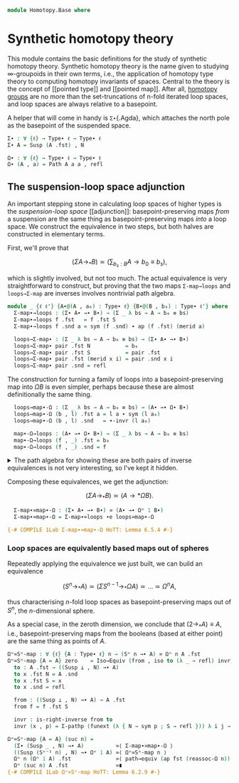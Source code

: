 <!--
```agda
{-# OPTIONS -vtactic.hlevel:10 #-}
open import 1Lab.Prelude

open import Algebra.Group.Homotopy

open import Data.List using (_∷_ ; [])

open import Homotopy.Space.Suspension
open import Homotopy.Space.Sphere
```
-->

```agda
module Homotopy.Base where
```

# Synthetic homotopy theory

This module contains the basic definitions for the study of synthetic
homotopy theory. Synthetic homotopy theory is the name given to studying
$\infty$-groupoids in their own terms, i.e., the application of homotopy type
theory to computing homotopy invariants of spaces. Central to the theory
is the concept of [[pointed type]] and [[pointed map]]. After all, [homotopy
groups] are no more than the set-truncations of n-fold iterated loop
spaces, and loop spaces are always relative to a basepoint.

[homotopy groups]: Algebra.Group.Homotopy.html

A helper that will come in handy is `Σ∙`{.Agda}, which attaches the
north pole as the basepoint of the suspended space.

```agda
Σ∙ : ∀ {ℓ} → Type∙ ℓ → Type∙ ℓ
Σ∙ A = Susp (A .fst) , N

Ω∙ : ∀ {ℓ} → Type∙ ℓ → Type∙ ℓ
Ω∙ (A , a) = Path A a a , refl
```

## The suspension-loop space adjunction

An important stepping stone in calculating loop spaces of higher types
is the _suspension-loop space_ [[adjunction]]: basepoint-preserving maps
_from_ a suspension are the same thing as basepoint-preserving maps
_into_ a loop space. We construct the equivalence in two steps, but both
halves are constructed in elementary terms.

First, we'll prove that

$$
(\Sigma A \to_* B) \simeq \left(\sum_{b_s : B} A \to b_0 \equiv b_s\right),
$$

which is slightly involved, but not too much. The actual equivalence is
very straightforward to construct, but proving that the two maps
`Σ-map→loops` and `loops→Σ-map` are inverses involves nontrivial path
algebra.

```agda
module _ {ℓ ℓ'} {A∙@(A , a₀) : Type∙ ℓ} {B∙@(B , b₀) : Type∙ ℓ'} where
  Σ-map∙→loops : (Σ∙ A∙ →∙ B∙) → (Σ _ λ bs → A → b₀ ≡ bs)
  Σ-map∙→loops f .fst   = f .fst S
  Σ-map∙→loops f .snd a = sym (f .snd) ∙ ap (f .fst) (merid a)

  loops→Σ-map∙ : (Σ _ λ bs → A → b₀ ≡ bs) → (Σ∙ A∙ →∙ B∙)
  loops→Σ-map∙ pair .fst N           = b₀
  loops→Σ-map∙ pair .fst S           = pair .fst
  loops→Σ-map∙ pair .fst (merid x i) = pair .snd x i
  loops→Σ-map∙ pair .snd = refl
```

The construction for turning a family of loops into a
basepoint-preserving map into $\Omega B$ is even simpler, perhaps
because these are almost definitionally the same thing.

```agda
  loops→map∙-Ω : (Σ _ λ bs → A → b₀ ≡ bs) → (A∙ →∙ Ω∙ B∙)
  loops→map∙-Ω (b , l) .fst a = l a ∙ sym (l a₀)
  loops→map∙-Ω (b , l) .snd   = ∙-invr (l a₀)

  map∙-Ω→loops : (A∙ →∙ Ω∙ B∙) → (Σ _ λ bs → A → b₀ ≡ bs)
  map∙-Ω→loops (f , _) .fst = b₀
  map∙-Ω→loops (f , _) .snd = f
```

<details>
<summary>The path algebra for showing these are both pairs of inverse
equivalences is not very interesting, so I've kept it hidden.</summary>

```agda
  Σ-map∙≃loops : (Σ∙ A∙ →∙ B∙) ≃ (Σ _ λ b → A → b₀ ≡ b)
  Σ-map∙≃loops = Iso→Equiv (Σ-map∙→loops , iso loops→Σ-map∙ invr invl) where
    invr : is-right-inverse loops→Σ-map∙ Σ-map∙→loops
    invr (p , q) = Σ-pathp refl $ funext λ a → ∙-idl (q a)

    invl : is-left-inverse loops→Σ-map∙ Σ-map∙→loops
    invl (f , pres) i = funext f' i , λ j → pres (~ i ∨ j) where
      f' : (a : Susp A) → loops→Σ-map∙ (Σ-map∙→loops (f , pres)) .fst a ≡ f a
      f' N = sym pres
      f' S = refl
      f' (merid x i) j = ∙-filler₂ (sym pres) (ap f (merid x)) j i

  loops≃map∙-Ω : (Σ _ λ bs → A → b₀ ≡ bs) ≃ (A∙ →∙ Ω∙ B∙)
  loops≃map∙-Ω = Iso→Equiv (loops→map∙-Ω , iso map∙-Ω→loops invr invl) where
    lemma' : ∀ {ℓ} {A : Type ℓ} {x : A} (q : x ≡ x) (r : refl ≡ q)
           → ap (λ p → q ∙ sym p) r ∙ ∙-invr q ≡ ∙-idr q ∙ sym r
    lemma' q r =
      J (λ q' r → ap (λ p → q' ∙ sym p) r ∙ ∙-invr q' ≡ ∙-idr q' ∙ sym r)
        (∙-idl _ ∙ sym (∙-idr _))
        r

    invr : is-right-inverse map∙-Ω→loops loops→map∙-Ω
    invr (b , x) = Σ-pathp (funext (λ a → ap₂ _∙_ refl (ap sym x) ∙ ∙-idr _)) (to-pathp (subst-path-left _ _ ∙ lemma)) where
      lemma =
        ⌜ sym (ap₂ _∙_ refl (ap sym x) ∙ ∙-idr (b a₀)) ⌝ ∙ ∙-invr (b a₀)          ≡⟨ ap! (sym-∙ (sym _) _) ⟩
        (sym (∙-idr (b a₀)) ∙ ap (b a₀ ∙_) (ap sym (sym x))) ∙ ∙-invr (b a₀)      ≡⟨ sym (∙-assoc _ _ _) ⟩
        sym (∙-idr (b a₀)) ∙ ⌜ ap (λ p → b a₀ ∙ sym p) (sym x) ∙ ∙-invr (b a₀) ⌝  ≡⟨ ap! (lemma' (b a₀) (sym x)) ⟩
        sym (∙-idr (b a₀)) ∙ ∙-idr (b a₀) ∙ x                                     ≡⟨ ∙-cancell _ _ ⟩
        x                                                                         ∎

    invl : is-left-inverse map∙-Ω→loops loops→map∙-Ω
    invl (f , p) = Σ-pathp (p a₀) $ to-pathp $ funext $ λ x →
        subst-path-right _ _ ∙ sym (∙-assoc _ _ _)
      ∙ ap₂ _∙_ refl (∙-invl (p a₀)) ∙ ∙-idr _
      ∙ ap p (transport-refl x)
```
</details>

Composing these equivalences, we get the adjunction:

$$
(\Sigma A \to_* B) \simeq (A \to* \Omega B).
$$

```agda
  Σ-map∙≃map∙-Ω : (Σ∙ A∙ →∙ B∙) ≃ (A∙ →∙ Ωⁿ 1 B∙)
  Σ-map∙≃map∙-Ω = Σ-map∙≃loops ∙e loops≃map∙-Ω

{-# COMPILE 1Lab Σ-map∙≃map∙-Ω HoTT: Lemma 6.5.4 #-}
```

### Loop spaces are equivalently based maps out of spheres

Repeatedly applying the equivalence we just built, we can build an
equivalence

$$
(S^n \to_* A) \simeq (\Sigma S^{n - 1} \to_* \Omega A) \simeq ... \simeq \Omega^n A,
$$

thus characterising $n$-fold loop spaces as basepoint-preserving maps
out of $S^n$, the $n$-dimensional sphere.

<!--
```agda
reassoc-Ω : ∀ {ℓ} {A : Type∙ ℓ} n → Ωⁿ n (Ω∙ A) ≡ Ωⁿ (suc n) A
reassoc-Ω zero = refl
reassoc-Ω {A = A} (suc n) =
  Ωⁿ 1 (Ωⁿ n (Ωⁿ 1 A)) ≡⟨ ap (Ωⁿ 1) (reassoc-Ω n) ⟩
  Ωⁿ 1 (Ωⁿ (suc n) A)  ∎
```
-->

As a special case, in the zeroth dimension, we conclude that $(2 \to_*
A) \equiv A$, i.e., basepoint-preserving maps from the booleans (based
at either point) are the same thing as points of $A$.

```agda
Ωⁿ≃Sⁿ-map : ∀ {ℓ} {A : Type∙ ℓ} n → (Sⁿ n →∙ A) ≃ Ωⁿ n A .fst
Ωⁿ≃Sⁿ-map {A = A} zero    = Iso→Equiv (from , iso to (λ _ → refl) invr) where
  to : A .fst → ((Susp ⊥ , N) →∙ A)
  to x .fst N = A .snd
  to x .fst S = x
  to x .snd = refl

  from : ((Susp ⊥ , N) →∙ A) → A .fst
  from f = f .fst S

  invr : is-right-inverse from to
  invr (x , p) = Σ-pathp (funext (λ { N → sym p ; S → refl })) λ i j → p (~ i ∨ j)

Ωⁿ≃Sⁿ-map {A = A} (suc n) =
  (Σ∙ (Susp _ , N) →∙ A)          ≃⟨ Σ-map∙≃map∙-Ω ⟩
  ((Susp (Sⁿ⁻¹ n) , N) →∙ Ωⁿ 1 A) ≃⟨ Ωⁿ≃Sⁿ-map n ⟩
  Ωⁿ n (Ωⁿ 1 A) .fst              ≃⟨ path→equiv (ap fst (reassoc-Ω n)) ⟩
  Ωⁿ (suc n) A .fst               ≃∎
{-# COMPILE 1Lab Ωⁿ≃Sⁿ-map HoTT: Lemma 6.2.9 #-}
```
